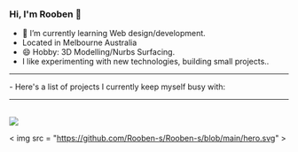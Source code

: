 ### Hi, I'm Rooben 👋
- 🌱 I’m currently learning Web design/development.
- Located in Melbourne Australia
- 😄 Hobby: 3D Modelling/Nurbs Surfacing.
- I like experimenting with new technologies, building small projects..
<hr>
- Here's a list of projects I currently keep myself busy with:


<hr>
<br>

<img src= "https://github-readme-stats.vercel.app/api?username=rooben-s&show_icons=true&theme=nord">


< img src = "https://github.com/Rooben-s/Rooben-s/blob/main/hero.svg" >
